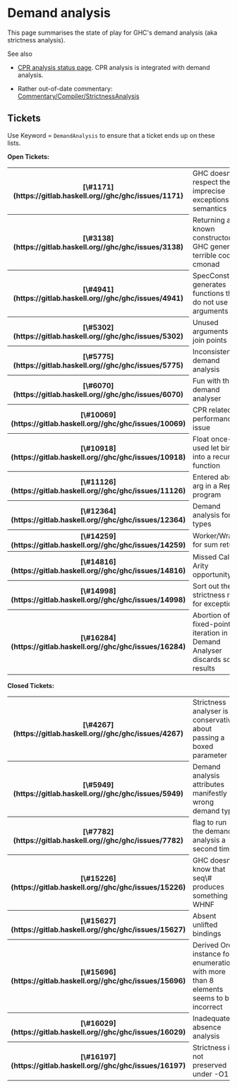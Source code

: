# Demand analysis


This page summarises the state of play for GHC's demand analysis (aka strictness analysis).


See also

- [CPR analysis status page](nested-cpr).  CPR analysis is integrated with demand analysis.

- Rather out-of-date commentary: [Commentary/Compiler/StrictnessAnalysis](commentary/compiler/strictness-analysis)

## Tickets


Use Keyword = `DemandAnalysis` to ensure that a ticket ends up on these lists.

**Open Tickets:**

<table><tr><th>[\#1171](https://gitlab.haskell.org//ghc/ghc/issues/1171)</th>
<td>GHC doesn't respect the imprecise exceptions semantics</td></tr>
<tr><th>[\#3138](https://gitlab.haskell.org//ghc/ghc/issues/3138)</th>
<td>Returning a known constructor: GHC generates terrible code for cmonad</td></tr>
<tr><th>[\#4941](https://gitlab.haskell.org//ghc/ghc/issues/4941)</th>
<td>SpecConstr generates functions that do not use their arguments</td></tr>
<tr><th>[\#5302](https://gitlab.haskell.org//ghc/ghc/issues/5302)</th>
<td>Unused arguments in join points</td></tr>
<tr><th>[\#5775](https://gitlab.haskell.org//ghc/ghc/issues/5775)</th>
<td>Inconsistency in demand analysis</td></tr>
<tr><th>[\#6070](https://gitlab.haskell.org//ghc/ghc/issues/6070)</th>
<td>Fun with the demand analyser</td></tr>
<tr><th>[\#10069](https://gitlab.haskell.org//ghc/ghc/issues/10069)</th>
<td>CPR related performance issue</td></tr>
<tr><th>[\#10918](https://gitlab.haskell.org//ghc/ghc/issues/10918)</th>
<td>Float once-used let binding into a recursive function</td></tr>
<tr><th>[\#11126](https://gitlab.haskell.org//ghc/ghc/issues/11126)</th>
<td>Entered absent arg in a Repa program</td></tr>
<tr><th>[\#12364](https://gitlab.haskell.org//ghc/ghc/issues/12364)</th>
<td>Demand analysis for sum types</td></tr>
<tr><th>[\#14259](https://gitlab.haskell.org//ghc/ghc/issues/14259)</th>
<td>Worker/Wrapper for sum return</td></tr>
<tr><th>[\#14816](https://gitlab.haskell.org//ghc/ghc/issues/14816)</th>
<td>Missed Called Arity opportunity?</td></tr>
<tr><th>[\#14998](https://gitlab.haskell.org//ghc/ghc/issues/14998)</th>
<td>Sort out the strictness mess for exceptions</td></tr>
<tr><th>[\#16284](https://gitlab.haskell.org//ghc/ghc/issues/16284)</th>
<td>Abortion of fixed-point iteration in Demand Analyser discards sound results</td></tr></table>

**Closed Tickets:**

<table><tr><th>[\#4267](https://gitlab.haskell.org//ghc/ghc/issues/4267)</th>
<td>Strictness analyser is to conservative about passing a boxed parameter</td></tr>
<tr><th>[\#5949](https://gitlab.haskell.org//ghc/ghc/issues/5949)</th>
<td>Demand analysis attributes manifestly wrong demand type</td></tr>
<tr><th>[\#7782](https://gitlab.haskell.org//ghc/ghc/issues/7782)</th>
<td>flag to run the demand analysis a second time</td></tr>
<tr><th>[\#15226](https://gitlab.haskell.org//ghc/ghc/issues/15226)</th>
<td>GHC doesn't know that seq\# produces something in WHNF</td></tr>
<tr><th>[\#15627](https://gitlab.haskell.org//ghc/ghc/issues/15627)</th>
<td>Absent unlifted bindings</td></tr>
<tr><th>[\#15696](https://gitlab.haskell.org//ghc/ghc/issues/15696)</th>
<td>Derived Ord instance for enumerations with more than 8 elements seems to be incorrect</td></tr>
<tr><th>[\#16029](https://gitlab.haskell.org//ghc/ghc/issues/16029)</th>
<td>Inadequate absence analysis</td></tr>
<tr><th>[\#16197](https://gitlab.haskell.org//ghc/ghc/issues/16197)</th>
<td>Strictness is not preserved under -O1</td></tr></table>